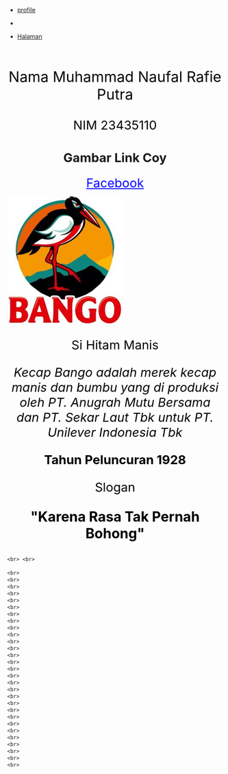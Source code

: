 <!DOCTYPE html>
<html>
<head>
	<style type="text/css"></style>
	<link rel="stylesheet" type="text/css" href="style.css">
	<title>ayambakar</title>
</head>

<body style="background-image:url(4258797.jpg); ">
	    <div class="HomeBar">
    <nav>
        <ul class="tab">
            <li class="tt"><a href="putra.html">profile</a></li>
            <li class="kkk"><p></p></a></li>
            <li class="latest"><a href="pages/making-readmes-readable.md">Halaman</a></li>    
     </nav>
    </div>
	<div class="poetra">
	<br>
	<p id="1" align="center"style="color:black; font-size: 34px">Nama Muhammad Naufal Rafie Putra
	</p>
	<p align="center"style="color:black; font-size: 29px">NIM 23435110 </p>
	<h2 align="center"style="font-size: 29px"> Gambar Link Coy</h2>
	<p align="center"><a style="color:blue; font-size: 29px" href="facebook.com">Facebook</a></p>
	<a href="google.com"><img align="center" src="bango.jpg"></a>
	<!--wadwa-->
	<p align="center"style="color:black; font-size: 29px">Si Hitam Manis </p>
	<p align="center"style="color:black; font-size: 29px"><i>Kecap Bango adalah merek kecap manis dan bumbu yang di produksi oleh PT. Anugrah Mutu Bersama dan PT. Sekar Laut Tbk untuk PT. Unilever Indonesia Tbk</i></p>
	<p align="center"style="color:black; font-size: 29px"><b>Tahun Peluncuran 1928</b></p>
	<p align="center"style="color:black; font-size: 29px" class="ko2">Slogan</p>
	<p align="center"style="color:black; font-size: 32px"><b>"Karena Rasa Tak Pernah Bohong"</b></p>

	<br> <br>

	<br>
	<br>
	<br>
	<br>
	<br>
	<br>
	<br>
	<br>
	<br>
	<br>
	<br>
	<br>
	<br>
	<br>
	<br>
	<br>
	<br>
	<br>
	<br>
	<br>
	<br>
	<br>
	<br>
	<br>
	<br>
	<br>
	<br>
	<br>
	<br>
	
	

</div>	
</body>
</html>
